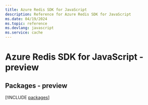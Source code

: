 ```yaml
---
title: Azure Redis SDK for JavaScript
description: Reference for Azure Redis SDK for JavaScript
ms.date: 04/19/2024
ms.topic: reference
ms.devlang: javascript
ms.service: cache
---
```

# Azure Redis SDK for JavaScript - preview
## Packages - preview
[!INCLUDE [packages](redis-index.md)]